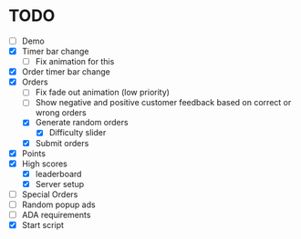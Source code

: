 # TODO

- [ ] Demo
- [x] Timer bar change
  - [ ] Fix animation for this
- [x] Order timer bar change
- [x] Orders
  - [ ] Fix fade out animation (low priority)
  - [ ] Show negative and positive customer feedback based on correct or wrong orders
  - [x] Generate random orders
    - [x] Difficulty slider 
  - [x] Submit orders
- [x] Points
- [x] High scores
  - [x] leaderboard
  - [x] Server setup
- [ ] Special Orders
- [ ] Random popup ads
- [ ] ADA requirements
- [x] Start script
